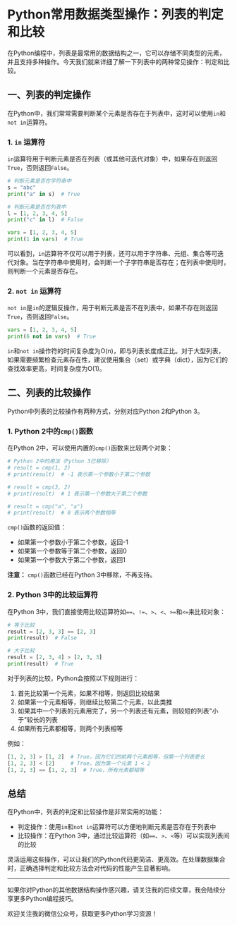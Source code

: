 # Python常用数据类型操作：列表的判定和比较

在Python编程中，列表是最常用的数据结构之一，它可以存储不同类型的元素，并且支持多种操作。今天我们就来详细了解一下列表中的两种常见操作：判定和比较。

## 一、列表的判定操作

在Python中，我们常常需要判断某个元素是否存在于列表中，这时可以使用`in`和`not in`运算符。

### 1. `in` 运算符

`in`运算符用于判断元素是否在列表（或其他可迭代对象）中，如果存在则返回`True`，否则返回`False`。

```python
# 判断元素是否在字符串中
s = "abc"
print("a" in s)  # True

# 判断元素是否在列表中
l = [1, 2, 3, 4, 5]
print("c" in l)  # False

vars = [1, 2, 3, 4, 5]
print(1 in vars)  # True
```

可以看到，`in`运算符不仅可以用于列表，还可以用于字符串、元组、集合等可迭代对象。当在字符串中使用时，会判断一个子字符串是否存在；在列表中使用时，则判断一个元素是否存在。

### 2. `not in` 运算符

`not in`是`in`的逻辑反操作，用于判断元素是否不在列表中，如果不存在则返回`True`，否则返回`False`。

```python
vars = [1, 2, 3, 4, 5]
print(6 not in vars)  # True
```

`in`和`not in`操作符的时间复杂度为O(n)，即与列表长度成正比。对于大型列表，如果需要频繁检查元素存在性，建议使用集合（set）或字典（dict），因为它们的查找效率更高，时间复杂度为O(1)。

## 二、列表的比较操作

Python中列表的比较操作有两种方式，分别对应Python 2和Python 3。

### 1. Python 2中的`cmp()`函数

在Python 2中，可以使用内置的`cmp()`函数来比较两个对象：

```python
# Python 2中的用法（Python 3已移除）
# result = cmp(1, 2)
# print(result)  # -1 表示第一个参数小于第二个参数

# result = cmp(3, 2)
# print(result)  # 1 表示第一个参数大于第二个参数

# result = cmp("a", "a")
# print(result)  # 0 表示两个参数相等
```

`cmp()`函数的返回值：
- 如果第一个参数小于第二个参数，返回-1
- 如果第一个参数等于第二个参数，返回0
- 如果第一个参数大于第二个参数，返回1

**注意：** `cmp()`函数已经在Python 3中移除，不再支持。

### 2. Python 3中的比较运算符

在Python 3中，我们直接使用比较运算符如`==`、`!=`、`>`、`<`、`>=`和`<=`来比较对象：

```python
# 等于比较
result = [2, 3, 3] == [2, 3]
print(result)  # False

# 大于比较
result = [2, 3, 4] > [2, 3, 3]
print(result)  # True
```

对于列表的比较，Python会按照以下规则进行：

1. 首先比较第一个元素，如果不相等，则返回比较结果
2. 如果第一个元素相等，则继续比较第二个元素，以此类推
3. 如果其中一个列表的元素用完了，另一个列表还有元素，则较短的列表"小于"较长的列表
4. 如果所有元素都相等，则两个列表相等

例如：
```python
[1, 2, 3] > [1, 2]  # True，因为它们的前两个元素相等，但第一个列表更长
[1, 2, 3] < [2]     # True，因为第一个元素 1 < 2
[1, 2, 3] == [1, 2, 3]  # True，所有元素都相等
```

## 总结

在Python中，列表的判定和比较操作是非常实用的功能：

- 判定操作：使用`in`和`not in`运算符可以方便地判断元素是否存在于列表中
- 比较操作：在Python 3中，通过比较运算符（如`==`、`>`、`<`等）可以实现列表间的比较

灵活运用这些操作，可以让我们的Python代码更简洁、更高效。在处理数据集合时，正确选择判定和比较方法会对代码的性能产生显著影响。

---

如果你对Python的其他数据结构操作感兴趣，请关注我的后续文章，我会陆续分享更多Python编程技巧。

欢迎关注我的微信公众号，获取更多Python学习资源！